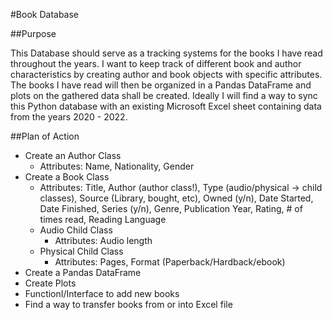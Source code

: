 #Book Database

##Purpose

This Database should serve as a tracking systems for the books I have read throughout the years.
I want to keep track of different book and author characteristics by creating author and book objects with specific attributes.
The books I have read will then be organized in a Pandas DataFrame and plots on the gathered data shall be created.
Ideally I will find a way to sync this Python database with an existing Microsoft Excel sheet containing data from the years 2020 - 2022.

##Plan of Action

- Create an Author Class
    - Attributes: Name, Nationality, Gender
- Create a Book Class
    - Attributes: Title, Author (author class!), Type (audio/physical → child classes), Source (Library, bought, etc), Owned (y/n), Date Started, Date Finished, Series (y/n), Genre, Publication Year, Rating, # of times read, Reading Language
    - Audio Child Class
        - Attributes: Audio length
    - Physical Child Class
        - Attributes: Pages, Format (Paperback/Hardback/ebook)
- Create a Pandas DataFrame
- Create Plots
- FunctionI/Interface to add new books
- Find a way to transfer books from or into Excel file